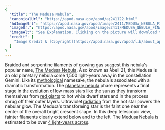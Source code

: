 ```yaml
---
{
  "title": "The Medusa Nebula",
  "canonicalUrl": "https://apod.nasa.gov/apod/ap241122.html",
  "hdImageUrl": "https://apod.nasa.gov/apod/image/2411/MEDUSA_NEBULA_FINAL_BRS_SIGNED.jpg",
  "imageUrl": "https://apod.nasa.gov/apod/image/2411/MEDUSA_NEBULA_FINAL_BRS_SIGNED1024.jpg",
  "imageAlt": "See Explanation. Clicking on the picture will download the highest resolution version available.",
  "credit": [
    "Image Credit & [Copyright](https://apod.nasa.gov/apod/lib/about_apod.html#srapply): [Bruno Rota Sargi](https://www.astrobin.com/users/brunorota/)"
  ]
}
---
```


Braided and serpentine filaments of glowing gas suggest this nebula's popular name, [The Medusa Nebula](https://www.astrobin.com/vaayr7/). Also known as Abell 21, this Medusa is an old planetary nebula some 1,500 light-years away in the constellation Gemini. Like its [mythological](http://en.wikipedia.org/wiki/Medusa) namesake, the nebula is associated with a dramatic transformation. The [planetary nebula](https://en.wikipedia.org/wiki/Planetary_nebula) phase represents a final stage in [the evolution](http://casswww.ucsd.edu/public/tutorial/StevI.html) of low mass stars like the sun as they transform themselves from [red giants](http://en.wikipedia.org/wiki/Red_giant) to hot white dwarf stars and in the process shrug off their outer layers. Ultraviolet [radiation](https://science.nasa.gov/ems/01_intro) from the hot star powers the nebular glow. The Medusa's transforming star is the faint one near the center of the overall bright crescent shape. In this deep telescopic view, fainter filaments clearly extend below and to the left. The Medusa Nebula is estimated to be over [4 light-years across](https://www.nasa.gov/content/discoveries-hubbles-nebulae).
